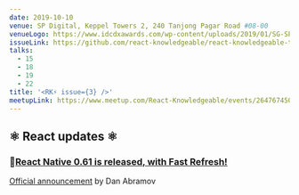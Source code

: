 ```yaml
---
date: 2019-10-10
venue: SP Digital, Keppel Towers 2, 240 Tanjong Pagar Road #08-00
venueLogo: https://www.idcdxawards.com/wp-content/uploads/2019/01/SG-SP-Digital-2.png
issueLink: https://github.com/react-knowledgeable/react-knowledgeable-talks/issues/12
talks: 
  - 15
  - 18
  - 19
  - 22
title: '<RK⚡️ issue={3} />'
meetupLink: https://www.meetup.com/React-Knowledgeable/events/264767450/
---
```


## ⚛️ React updates ⚛️

### 📱[React Native 0.61 is released, with Fast Refresh!](https://github.com/react-native-community/releases/blob/master/CHANGELOG.md)
[Official announcement](https://facebook.github.io/react-native/blog/2019/09/18/version-0.61) by Dan Abramov